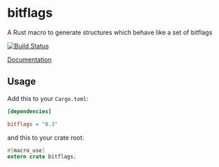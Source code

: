 bitflags
========

A Rust macro to generate structures which behave like a set of bitflags

[![Build Status](https://travis-ci.org/rust-lang/bitflags.svg?branch=master)](https://travis-ci.org/rust-lang/bitflags)

[Documentation](http://doc.rust-lang.org/bitflags)

## Usage

Add this to your `Cargo.toml`:

```toml
[dependencies]

bitflags = "0.3"
```

and this to your crate root:

```rust
#[macro_use]
extern crate bitflags;
```
